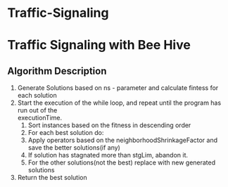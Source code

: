 # Traffic-Signaling
# Traffic Signaling with Bee Hive
## Algorithm Description

1. Generate Solutions based on ns - parameter and calculate fintess for each solution
2. Start the execution of the while loop, and repeat until the program has run out of the  
    executionTime.
   1. Sort instances based on the fitness in descending order
   2. For each best solution do:
   3. Apply operators based on the neighborhoodShrinkageFactor and save the better solutions(if          any)
   4. If solution has stagnated more than stgLim, abandon it.
   5. For the other solutions(not the best) replace with new generated solutions
3. Return the best solution
 
